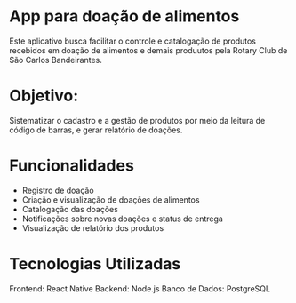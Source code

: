 # App para doação de alimentos

Este aplicativo busca facilitar o controle e catalogação de produtos recebidos em doação de alimentos e demais produutos pela Rotary Club de São Carlos Bandeirantes.

# Objetivo:
Sistematizar o cadastro e a gestão de produtos por meio da leitura de código de barras, e gerar relatório de doações.

# Funcionalidades
- Registro de doação
- Criação e visualização de doações de alimentos
- Catalogação das doações
- Notificações sobre novas doações e status de entrega
- Visualização de relatório dos produtos

# Tecnologias Utilizadas
Frontend: React Native
Backend: Node.js
Banco de Dados: PostgreSQL

